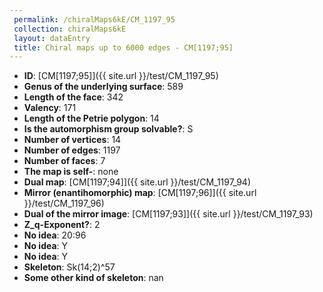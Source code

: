 ```yaml
--- 
 permalink: /chiralMaps6kE/CM_1197_95 
 collection: chiralMaps6kE
 layout: dataEntry
 title: Chiral maps up to 6000 edges - CM[1197;95]
---
```


- **ID**: [CM[1197;95]]({{ site.url }}/test/CM_1197_95)
- **Genus of the underlying surface**: 589
- **Length of the face**: 342
- **Valency**: 171
- **Length of the Petrie polygon**: 14
- **Is the automorphism group solvable?**: S
- **Number of vertices**: 14
- **Number of edges**: 1197
- **Number of faces**: 7
- **The map is self-**: none
- **Dual map**: [CM[1197;94]]({{ site.url }}/test/CM_1197_94)
- **Mirror (enantihomorphic) map**: [CM[1197;96]]({{ site.url }}/test/CM_1197_96)
- **Dual of the mirror image**: [CM[1197;93]]({{ site.url }}/test/CM_1197_93)
- **Z_q-Exponent?**: 2
- **No idea**:  20:96
- **No idea**: Y
- **No idea**: Y
- **Skeleton**: Sk(14;2)^57
- **Some other kind of skeleton**: nan
